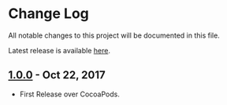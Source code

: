 # Change Log

All notable changes to this project will be documented in this file.

Latest release is available [here](https://github.com/hemangshah/HHTabBarView/releases/latest).

## [1.0.0](https://github.com/hemangshah/HHTabBarView/releases/tag/1.0.0) - Oct 22, 2017
- First Release over CocoaPods.
